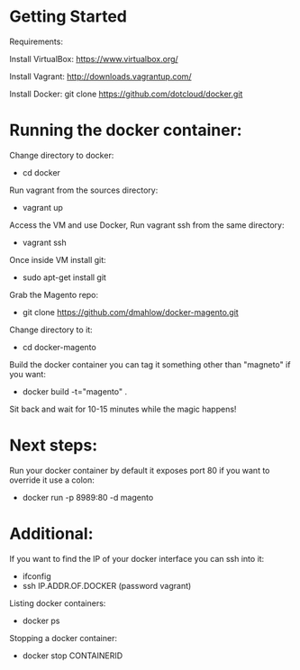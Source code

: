 Getting Started
========================

Requirements:

Install VirtualBox:
https://www.virtualbox.org/

Install Vagrant:
http://downloads.vagrantup.com/

Install Docker:
git clone https://github.com/dotcloud/docker.git


Running the docker container:
========================

Change directory to docker:

* cd docker

Run vagrant from the sources directory:

* vagrant up

Access the VM and use Docker, Run vagrant ssh from the same directory:

* vagrant ssh

Once inside VM install git: 

* sudo apt-get install git

Grab the Magento repo:

* git clone https://github.com/dmahlow/docker-magento.git

Change directory to it:

* cd docker-magento

Build the docker container you can tag it something other than "magneto" if you want:

* docker build -t="magento" .

Sit back and wait for 10-15 minutes while the magic happens!

Next steps:
========================

Run your docker container by default it exposes port 80 if you want to override it use a colon:

* docker run -p 8989:80 -d magento


Additional:
========================
If you want to find the IP of your docker interface you can ssh into it:
* ifconfig
* ssh IP.ADDR.OF.DOCKER (password vagrant)

Listing docker containers:
* docker ps

Stopping a docker container:
* docker stop CONTAINERID
